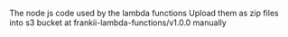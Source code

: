The node js code used by the lambda functions 
Upload them as zip files into s3 bucket at frankii-lambda-functions/v1.0.0 manually 
